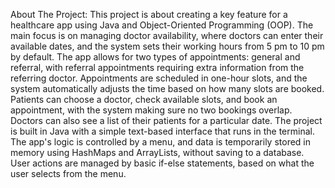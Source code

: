 About The Project:
                    This project is about creating a key feature for a healthcare app using Java and Object-Oriented Programming (OOP). 
                    The main focus is on managing doctor availability, where doctors can enter their available dates, and the system sets their working hours from 5 pm to 10 pm by default. The app allows for two types of appointments: general and referral, with referral appointments requiring extra information from the referring doctor.
                    Appointments are scheduled in one-hour slots, and the system automatically adjusts the time based on how many slots are booked.
                    Patients can choose a doctor, check available slots, and book an appointment, with the system making sure no two bookings overlap. Doctors can also see a list of their patients for a particular date.
                    The project is built in Java with a simple text-based interface that runs in the terminal. The app's logic is controlled by a menu, and data is temporarily stored in memory using HashMaps and ArrayLists,
                    without saving to a database. User actions are managed by basic if-else statements, based on what the user selects from the menu.
